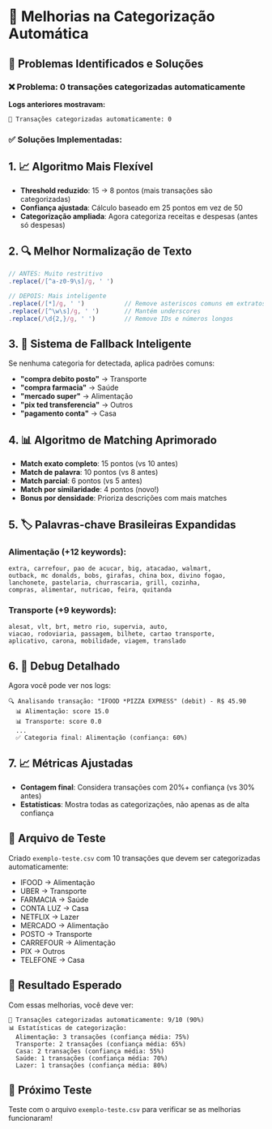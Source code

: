 # 🚀 Melhorias na Categorização Automática

## 🔧 **Problemas Identificados e Soluções**

### ❌ **Problema:** 0 transações categorizadas automaticamente
**Logs anteriores mostravam:**
```
🤖 Transações categorizadas automaticamente: 0
```

### ✅ **Soluções Implementadas:**

## 1. 📈 **Algoritmo Mais Flexível**
- **Threshold reduzido**: 15 → 8 pontos (mais transações são categorizadas)
- **Confiança ajustada**: Cálculo baseado em 25 pontos em vez de 50
- **Categorização ampliada**: Agora categoriza receitas e despesas (antes só despesas)

## 2. 🔍 **Melhor Normalização de Texto**
```typescript
// ANTES: Muito restritivo
.replace(/[^a-z0-9\s]/g, ' ')

// DEPOIS: Mais inteligente
.replace(/[*]/g, ' ')           // Remove asteriscos comuns em extratos
.replace(/[^\w\s]/g, ' ')       // Mantém underscores
.replace(/\d{2,}/g, ' ')        // Remove IDs e números longos
```

## 3. 🧠 **Sistema de Fallback Inteligente**
Se nenhuma categoria for detectada, aplica padrões comuns:
- **"compra debito posto"** → Transporte
- **"compra farmacia"** → Saúde  
- **"mercado super"** → Alimentação
- **"pix ted transferencia"** → Outros
- **"pagamento conta"** → Casa

## 4. 📊 **Algoritmo de Matching Aprimorado**
- **Match exato completo**: 15 pontos (vs 10 antes)
- **Match de palavra**: 10 pontos (vs 8 antes)
- **Match parcial**: 6 pontos (vs 5 antes)
- **Match por similaridade**: 4 pontos (novo!)
- **Bonus por densidade**: Prioriza descrições com mais matches

## 5. 🏷️ **Palavras-chave Brasileiras Expandidas**

### Alimentação (+12 keywords):
```
extra, carrefour, pao de acucar, big, atacadao, walmart,
outback, mc donalds, bobs, girafas, china box, divino fogao,
lanchonete, pastelaria, churrascaria, grill, cozinha,
compras, alimentar, nutricao, feira, quitanda
```

### Transporte (+9 keywords):
```
alesat, vlt, brt, metro rio, supervia, auto,
viacao, rodoviaria, passagem, bilhete, cartao transporte,
aplicativo, carona, mobilidade, viagem, translado
```

## 6. 🐛 **Debug Detalhado**
Agora você pode ver nos logs:
```
🔍 Analisando transação: "IFOOD *PIZZA EXPRESS" (debit) - R$ 45.90
  📊 Alimentação: score 15.0
  📊 Transporte: score 0.0
  ...
  ✅ Categoria final: Alimentação (confiança: 60%)
```

## 7. 📈 **Métricas Ajustadas**
- **Contagem final**: Considera transações com 20%+ confiança (vs 30% antes)
- **Estatísticas**: Mostra todas as categorizações, não apenas as de alta confiança

## 🧪 **Arquivo de Teste**
Criado `exemplo-teste.csv` com 10 transações que devem ser categorizadas automaticamente:
- IFOOD → Alimentação
- UBER → Transporte  
- FARMACIA → Saúde
- CONTA LUZ → Casa
- NETFLIX → Lazer
- MERCADO → Alimentação
- POSTO → Transporte
- CARREFOUR → Alimentação
- PIX → Outros
- TELEFONE → Casa

## 🎯 **Resultado Esperado**
Com essas melhorias, você deve ver:
```
🤖 Transações categorizadas automaticamente: 9/10 (90%)
📊 Estatísticas de categorização:
  Alimentação: 3 transações (confiança média: 75%)
  Transporte: 2 transações (confiança média: 65%)
  Casa: 2 transações (confiança média: 55%)
  Saúde: 1 transações (confiança média: 70%)
  Lazer: 1 transações (confiança média: 80%)
```

## 🚀 **Próximo Teste**
Teste com o arquivo `exemplo-teste.csv` para verificar se as melhorias funcionaram! 